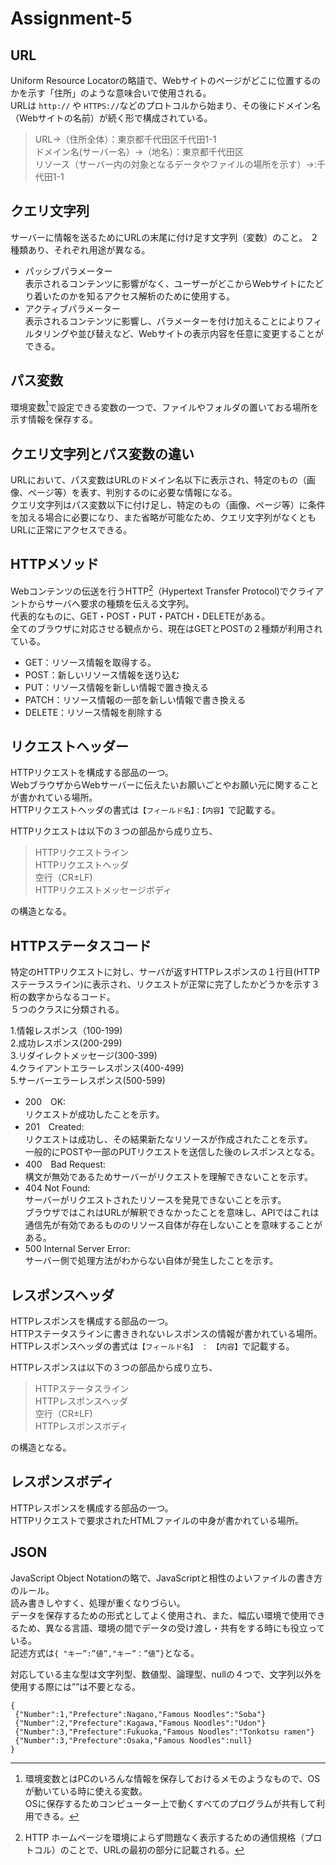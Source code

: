 # Assignment-5
## URL
Uniform Resource Locatorの略語で、Webサイトのページがどこに位置するのかを示す「住所」のような意味合いで使用される。  
URLは `http://` や `HTTPS://`などのプロトコルから始まり、その後にドメイン名（Webサイトの名前）が続く形で構成されている。

>URL→（住所全体）：東京都千代田区千代田1-1  
>ドメイン名(サーバー名）→（地名）：東京都千代田区  
>リソース（サーバー内の対象となるデータやファイルの場所を示す）→:千代田1-1

## クエリ文字列
サーバーに情報を送るためにURLの末尾に付け足す文字列（変数）のこと。
２種類あり、それぞれ用途が異なる。  
* パッシブパラメーター  
表示されるコンテンツに影響がなく、ユーザーがどこからWebサイトにたどり着いたのかを知るアクセス解析のために使用する。
* アクティブパラメーター  
表示されるコンテンツに影響し、パラメーターを付け加えることによりフィルタリングや並び替えなど、Webサイトの表示内容を任意に変更することができる。
## パス変数
環境変数[^1]で設定できる変数の一つで、ファイルやフォルダの置いておる場所を示す情報を保存する。  
[^1]:環境変数とはPCのいろんな情報を保存しておけるメモのようなもので、OSが動いている時に使える変数。  
OSに保存するためコンピューター上で動くすべてのプログラムが共有して利用できる。
## クエリ文字列とパス変数の違い
URLにおいて、パス変数はURLのドメイン名以下に表示され、特定のもの（画像、ページ等）を表す、判別するのに必要な情報になる。  
クエリ文字列はパス変数以下に付け足し、特定のもの（画像、ページ等）に条件を加える場合に必要になり、また省略が可能なため、クエリ文字列がなくともURLに正常にアクセスできる。
## HTTPメソッド
Webコンテンツの伝送を行うHTTP[^2]（Hypertext Transfer Protocol)でクライアントからサーバへ要求の種類を伝える文字列。  
代表的なものに、GET・POST・PUT・PATCH・DELETEがある。  
全てのブラウザに対応させる観点から、現在はGETとPOSTの２種類が利用されている。
[^2]:HTTP
ホームページを環境によらず問題なく表示するための通信規格（プロトコル）のことで、URLの最初の部分に記載される。

* GET：リソース情報を取得する。
* POST：新しいリソース情報を送り込む
* PUT：リソース情報を新しい情報で置き換える
* PATCH：リソース情報の一部を新しい情報で書き換える
* DELETE：リソース情報を削除する
## リクエストヘッダー
HTTPリクエストを構成する部品の一つ。  
WebブラウザからWebサーバーに伝えたいお願いごとやお願い元に関することが書かれている場所。  
HTTPリクエストヘッダの書式は`【フィールド名】：【内容】`で記載する。  

HTTPリクエストは以下の３つの部品から成り立ち、  
>HTTPリクエストライン  
>HTTPリクエストヘッダ  
>空行（CR±LF)  
>HTTPリクエストメッセージボディ

の構造となる。
## HTTPステータスコード
特定のHTTPリクエストに対し、サーバが返すHTTPレスポンスの１行目(HTTPステーラスライン)に表示され、リクエストが正常に完了したかどうかを示す３桁の数字からなるコード。  
５つのクラスに分類される。  

  1.情報レスポンス（100-199)  
  2.成功レスポンス(200-299)  
  3.リダイレクトメッセージ(300-399)  
  4.クライアントエラーレスポンス(400-499)  
  5.サーバーエラーレスポンス(500-599)  
  * 200　OK:  
リクエストが成功したことを示す。
  * 201　Created:  
リクエストは成功し、その結果新たなリソースが作成されたことを示す。  
一般的にPOSTや一部のPUTリクエストを送信した後のレスポンスとなる。
  * 400　Bad Request:  
構文が無効であるためサーバーがリクエストを理解できないことを示す。
  * 404 Not Found:  
サーバーがリクエストされたリソースを発見できないことを示す。  
ブラウザではこれはURLが解釈できなかったことを意味し、APIではこれは通信先が有効であるもののリソース自体が存在しないことを意味することがある。
  * 500 Internal Server Error:  
サーバー側で処理方法がわからない自体が発生したことを示す。
## レスポンスヘッダ
HTTPレスポンスを構成する部品の一つ。  
HTTPステータスラインに書ききれないレスポンスの情報が書かれている場所。  
HTTPレスポンスヘッダの書式は`【フィールド名】　：　【内容】`で記載する。  

HTTPレスポンスは以下の３つの部品から成り立ち、  
>HTTPステータスライン  
>HTTPレスポンスヘッダ  
>空行（CR±LF)  
>HTTPレスポンスボディ  

の構造となる。
## レスポンスボディ
HTTPレスポンスを構成する部品の一つ。  
HTTPリクエストで要求されたHTMLファイルの中身が書かれている場所。
## JSON
JavaScript Object Notationの略で、JavaScriptと相性のよいファイルの書き方のルール。  
読み書きしやすく、処理が重くなりづらい。  
データを保存するための形式としてよく使用され、また、幅広い環境で使用できるため、異なる言語、環境の間でデータの受け渡し・共有をする時にも役立っている。  
記述方式は`{ "キー”:”値”,"キー”：”値”}`となる。  

対応している主な型は文字列型、数値型、論理型、nullの４つで、文字列以外を使用する際には””は不要となる。  

```
{
 {"Number":1,"Prefecture":Nagano,"Famous Noodles":"Soba"}
 {"Number":2,"Prefecture":Kagawa,"Famous Noodles":"Udon"}
 {"Number":3,"Prefecture":Fukuoka,"Famous Noodles":"Tonkotsu ramen"}
 {"Number":3,"Prefecture":Osaka,"Famous Noodles":null}
}
```
